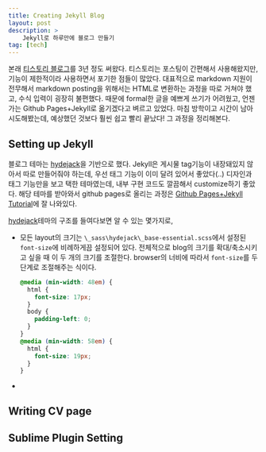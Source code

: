 ```yaml
---
title: Creating Jekyll Blog
layout: post
description: >
    Jekyll로 하루만에 블로그 만들기
tag: [tech]
---
```


본래 [티스토리 블로그](http://1dayleft.tistory.com/)를 3년 정도 써왔다. 티스토리는 포스팅이 간편해서 사용해왔지만, 기능이 제한적이라 사용하면서 포기한 점들이 많았다. 대표적으로 markdown 지원이 전무해서 markdown posting을 위해서는 HTML로 변환하는 과정을 따로 거쳐야 했고, 수식 입력이 굉장히 불편했다. 때문에 formal한 글을 예쁘게 쓰기가 어려웠고, 언젠가는 Github Pages+Jekyll로 옮기겠다고 벼르고 있었다. 마침 방학이고 시간이 남아 시도해봤는데, 예상했던 것보다 훨씬 쉽고 빨리 끝났다! 그 과정을 정리해본다.

## Setting up Jekyll

블로그 테마는 [hydejack](https://github.com/qwtel/hydejack)을 기반으로 했다. Jekyll은 게시물 tag기능이 내장돼있지 않아서 따로 만들어줘야 하는데, 우선 태그 기능이 이미 달려 있어서 좋았다(..) 디자인과 태그 기능만을 보고 택한 테마였는데, 내부 구현 코드도 깔끔해서 customize하기 좋았다. 해당 테마를 받아와서 github pages로 올리는 과정은 [Github Pages+Jekyll Tutorial](https://help.github.com/articles/using-jekyll-as-a-static-site-generator-with-github-pages/)에 잘 나와있다.

[hydejack](https://github.com/qwtel/hydejack)테마의 구조를 들여다보면 알 수 있는 몇가지로,

* 모든 layout의 크기는 `\_sass\hydejack\_base-essential.scss`에서 설정된 `font-size`에 비례하게끔 설정되어 있다. 전체적으로 blog의 크기를 확대/축소시키고 싶을 때 이 두 개의 크기를 조절한다. browser의 너비에 따라서 `font-size`를 두 단계로 조절해주는 식이다.
    ~~~ css
    @media (min-width: 48em) {
      html {
        font-size: 17px;
      }
      body {
        padding-left: 0;
      }
    }
    @media (min-width: 58em) {
      html {
        font-size: 19px;
      }
    }
    ~~~

* 

## Writing CV page



## Sublime Plugin Setting

